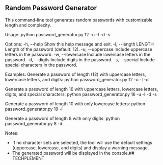 Random Password Generator
-------------------------

This command-line tool generates random passwords with customizable length and complexity.

Usage:
  python password_generator.py 12 -u -l -d -s 

Options:
  -h, --help           Show this help message and exit.
  -l, --length LENGTH  Length of the password (default: 12).
  -u, --uppercase      Include uppercase letters in the password.
  -w, --lowercase      Include lowercase letters in the password.
  -d, --digits         Include digits in the password.
  -s, --special        Include special characters in the password.

Examples:
  Generate a password of length (12) with uppercase letters, lowercase letters, and digits:
    python password_generator.py 12 -u -l -d

  Generate a password of length 16 with uppercase letters, lowercase letters, digits, and special characters:
    python password_generator.py 16 -u -l -d -s

  Generate a password of length 10 with only lowercase letters:
    python password_generator.py 10 -l

  Generate a password of length 8 with only digits:
    python password_generator.py 8 -d

Notes:
  - If no character sets are selected, the tool will use the default settings (uppercase, lowercase, and digits) and display a warning message.
  - The generated password will be displayed in the console.##   T E C H P L E M E N T  
 